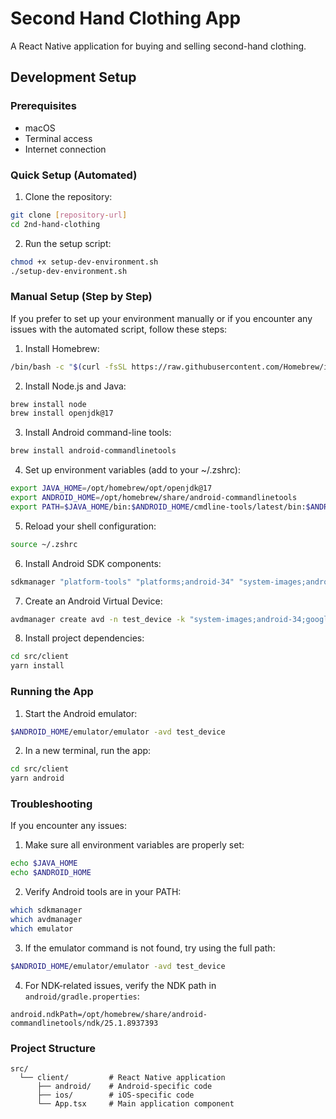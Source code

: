 # Second Hand Clothing App

A React Native application for buying and selling second-hand clothing.

## Development Setup

### Prerequisites

- macOS
- Terminal access
- Internet connection

### Quick Setup (Automated)

1. Clone the repository:
```bash
git clone [repository-url]
cd 2nd-hand-clothing
```

2. Run the setup script:
```bash
chmod +x setup-dev-environment.sh
./setup-dev-environment.sh
```

### Manual Setup (Step by Step)

If you prefer to set up your environment manually or if you encounter any issues with the automated script, follow these steps:

1. Install Homebrew:
```bash
/bin/bash -c "$(curl -fsSL https://raw.githubusercontent.com/Homebrew/install/HEAD/install.sh)"
```

2. Install Node.js and Java:
```bash
brew install node
brew install openjdk@17
```

3. Install Android command-line tools:
```bash
brew install android-commandlinetools
```

4. Set up environment variables (add to your ~/.zshrc):
```bash
export JAVA_HOME=/opt/homebrew/opt/openjdk@17
export ANDROID_HOME=/opt/homebrew/share/android-commandlinetools
export PATH=$JAVA_HOME/bin:$ANDROID_HOME/cmdline-tools/latest/bin:$ANDROID_HOME/emulator:$ANDROID_HOME/platform-tools:$PATH
```

5. Reload your shell configuration:
```bash
source ~/.zshrc
```

6. Install Android SDK components:
```bash
sdkmanager "platform-tools" "platforms;android-34" "system-images;android-34;google_apis;arm64-v8a" "ndk;25.1.8937393" "cmake;3.22.1"
```

7. Create an Android Virtual Device:
```bash
avdmanager create avd -n test_device -k "system-images;android-34;google_apis;arm64-v8a" -d pixel_2
```

8. Install project dependencies:
```bash
cd src/client
yarn install
```

### Running the App

1. Start the Android emulator:
```bash
$ANDROID_HOME/emulator/emulator -avd test_device
```

2. In a new terminal, run the app:
```bash
cd src/client
yarn android
```

### Troubleshooting

If you encounter any issues:

1. Make sure all environment variables are properly set:
```bash
echo $JAVA_HOME
echo $ANDROID_HOME
```

2. Verify Android tools are in your PATH:
```bash
which sdkmanager
which avdmanager
which emulator
```

3. If the emulator command is not found, try using the full path:
```bash
$ANDROID_HOME/emulator/emulator -avd test_device
```

4. For NDK-related issues, verify the NDK path in `android/gradle.properties`:
```properties
android.ndkPath=/opt/homebrew/share/android-commandlinetools/ndk/25.1.8937393
```

### Project Structure

```
src/
  └── client/         # React Native application
      ├── android/    # Android-specific code
      ├── ios/        # iOS-specific code
      └── App.tsx     # Main application component
```